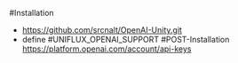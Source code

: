 #Installation
- https://github.com/srcnalt/OpenAI-Unity.git
- define #UNIFLUX_OPENAI_SUPPORT
#POST-Installation
https://platform.openai.com/account/api-keys